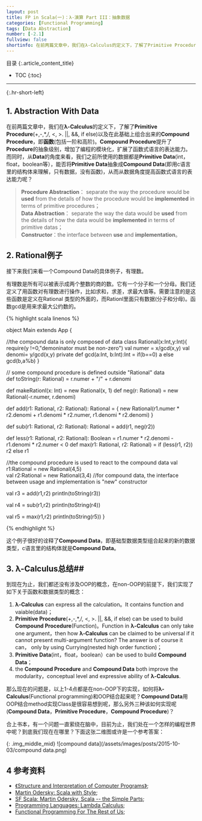 ```yaml
---
layout: post
title: FP in Scala(一)：λ-演算 Part III：抽象数据 
categories: [Functional Programming]
tags: [Data Abstraction]
number: [-2.1]
fullview: false
shortinfo: 在前两篇文章中，我们在λ-Calculus的定义下，了解了Primitive Procedure(”+,-,*,/, <, >,||, &&, if else“) 以及在此基础上组合出来的Compound Procedure，即函数(包括一阶和高阶)。Compound Procedure提升了Procedure的抽象级别，增加了编程的模块化，扩展了函数式语言的表达能力。而同时，从Data的角度来看，我们之前所使用的数据都是Primitive Data(int，float，boolean等），能否将Primitive Data抽象成Compound Data(即用c语言里的结构体来理解，只有数据，没有函数)，从而从数据角度提高函数式语言的表达能力呢？
---
```

目录
{:.article_content_title}


* TOC
{:toc}

---
{:.hr-short-left}

## 1. Abstraction With Data ##

在前两篇文章中，我们在**λ-Calculus**的定义下，了解了**Primitive Procedure**(+,-,*,/, <, >. 
||, &&, if else)以及在此基础上组合出来的**Compound Procedure**，即**函数**(包括一阶和高阶)。**Compound Procedure**提升了**Procedure**的抽象级别，增加了编程的模块化，扩展了函数式语言的表达能力。而同时，从**Data**的角度来看，我们之前所使用的数据都是**Primitive Data**(int，float，boolean等），能否将**Primitive Data**抽象成**Compound Data**(即用c语言里的结构体来理解，只有数据，没有函数)，从而从数据角度提高函数式语言的表达能力呢？


>**Procedure Abstraction**： separate the way the procedure would be **used** from the details of how the procedure would be **implemented** in terms of primitive procedures；<br/>
**Data Abstraction**： separate the way the data would be **used** from the details of how the data would be **implemented** in terms of primitive datas；<br/>
**Constructor**：the interface between **use** and **implementation**。

## 2. Rational例子 ##

接下来我们来看一个Compound Data的具体例子，有理数。

有理数是所有可以被表示成两个整数的商的数。它有一个分子和一个分母。我们还定义了用函数对有理数进行操作，比如求和，求差，求最大值等。需要注意的是这些函数是定义在Rational 类型的外面的，而Rationl里面只有数据(分子和分母)。函数gcd是用来求最大公约数的。

{% highlight scala linenos %}

object Main extends App {

  //the compound data is only composed of data
  class Rational(x:Int,y:Int){  
    require(y !=0,"demoninator must be non-zero")
    val numer = x/gcd(x,y)
    val denomi= y/gcd(x,y)
    private def gcd(a:Int, b:Int):Int = if(b==0) a else gcd(b,a%b)
  }
  
  
  // some compound procedure is defined outside "Rational" data  
  def toString(r: Rational) = r.numer + "/" + r.denomi

  def makeRationl(x: Int) = new Rational(x, 1)
  def neg(r: Rational) = new Rational(-r.numer, r.denomi)

  def add(r1: Rational, r2: Rational): Rational = {
    new Rational(r1.numer * r2.denomi + r1.denomi * r2.numer, r1.denomi * r2.denomi)
  }

  def sub(r1: Rational, r2: Rational): Rational = add(r1, neg(r2))

  def less(r1: Rational, r2: Rational): Boolean = r1.numer * r2.denomi - r1.denomi * r2.numer < 0
  def max(r1: Rational, r2: Rational) = if (less(r1, r2)) r2 else r1
  
  
  //the compound procedure is used to react to the compound data
  val r1:Rational = new Rational(4,5)  
  val r2:Rational = new Rational(3,4)
  //for compound data, the interface between usage and implementation is "new" constructor
  
  
  val r3 = add(r1,r2)
  println(toString(r3))
  
  val r4 = sub(r1,r2)
  println(toString(r4))
    
  val r5 = max(r1,r2)
  println(toString(r5))
}

{% endhighlight %}

这个例子很好的诠释了**Compound Data**，即基础型数据类型组合起来的新的数据类型，c语言里的结构体就是**Compound Data**。


## 3. λ-Calculus总结##

到现在为止，我们都还没有涉及OOP的概念，在non-OOP的前提下，我们实现了如下关于函数和数据类型的概念：

1. **λ-Calculus** can express all the calculation。It contains function and vaiable(data)；
2. **Primitive Procedure**(+,-,*,/, <, >. 
||, &&, if else) can be used to build **Compound Procedure**(Function)。Function in **λ-Calculus** can only take one argument，then how **λ-Calculus** can be claimed to be universal if it cannot present multi-argument function? The answer is of course it can， only by using Currying(nested high order function)；
3. **Primitive Data**(int，float，boolean）can be used to build **Compound Data**；
4. the **Compound Procedure** and **Compound Data** both improve the modularity，conceptual level and expressive ability of **λ-Calculus**.


那么现在的问题是，以上1-4点都是在non-OOP下的实现，如何将**λ-Calculus**(Functional programming)和OOP结合起来呢？**Compound Data**用OOP结合method实现Class是很容易想到呢，那么另外三种该如何实现呢(**Compound Data**，**Primitive Procedure**，**Compound Procedure**)？

合上书本，有一个问题一直萦绕在脑中，目前为止，我们处在一个怎样的编程世界中呢？到底我们现在在哪里？下面这张二维图或许是一个参考答案：

{: .img_middle_mid}
![compound data](/assets/images/posts/2015-10-03/compound data.png)



## 4 参考资料 ##
- [《Structure and Interpretation of Computer Programs》](https://mitpress.mit.edu/sicp/full-text/book/book.html);
- [Martin Odersky: Scala with Style](https://www.youtube.com/watch?v=kkTFx3-duc8);
- [SF Scala: Martin Odersky, Scala -- the Simple Parts](https://www.youtube.com/watch?v=ecekSCX3B4Q);
- [Programming Languages: Lambda Calculus](https://www.youtube.com/watch?v=v1IlyzxP6Sg);
- [Functional Programming For The Rest of Us](http://www.defmacro.org/ramblings/fp.html);



